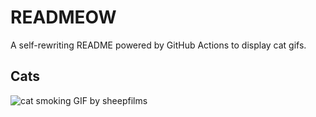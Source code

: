 # READMEOW

A self-rewriting README powered by GitHub Actions to display cat gifs.

## Cats

![cat smoking GIF by sheepfilms](https://media1.giphy.com/media/l0ExdMHUDKteztyfe/200.gif?cid=9acd02dakz0j8gwmw58a1z5sy93t1dp31jq9o9fbrqsbjqe7&ep=v1_gifs_search&rid=200.gif&ct=g)

